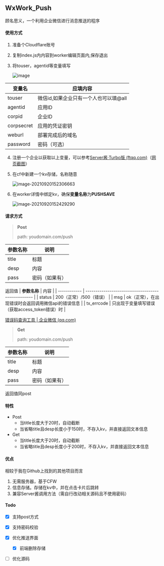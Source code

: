 ## WxWork_Push

顾名思义，一个利用企业微信进行消息推送的程序

#### 使用方式

1. 准备个Cloudflare账号

2. 复制index.js内内容到worker编辑页面内,保存退出

3. 将touser，agentid等变量填写

   ![image](https://user-images.githubusercontent.com/63234268/149353857-97de3335-72d1-47a0-8609-7ca92f2f43c3.png)



| 变量名     | 应填内容                              |
| ---------- | ------------------------------------- |
| touser     | 微信id,如果企业只有一个人也可以填@all |
| agentid    | 应用ID                                |
| corpid     | 企业ID                                |
| corpsecret | 应用的凭证密钥                        |
| weburl     | 部署完成后的域名                |
| password | 密码（可选） |

4. 注册一个企业以获取以上变量，可以参考[Server酱·Turbo版 (ftqq.com)](https://sct.ftqq.com/forward)（[网页截图](https://asstes.thun888.xyz/file/pic-bed/2021/09/4f4633a0b5f843a17263289553a5976e.png)）

5. 在cf中新建一个kv存储，名称随意

   ![image-20210920152306663](https://asstes.thun888.xyz/file/pic-bed/2021/09/1394e65f6d88e8363afbbd208b519e69.png)

6. 在worker详情中绑定kv，确保**变量名称**为**PUSHSAVE**

   ![image-20210920152429290](https://asstes.thun888.xyz/file/pic-bed/2021/09/c7d3f9825cac0f9b3fad72a98dd29e21.png)


#### 请求方式

> **Post**
>
> path: youdomain.com/push

| **参数名称** | 说明           |
| ------------ | -------------- |
| title        | 标题           |
| desp         | 内容           |
| pass         | 密码（如果有） |

返回值
| **参数名称** | 内容                                                |
| ------------ | --------------------------------------------------- |
| status       | 200（正常）/500（错误）                             |
| msg          | ok（正常），在出现错误时会返回调用微信api的错误信息 |
| tx_errcode   | 只出现于变量填写错误（获取access_token错误）时      |

[错误码查询工具 | 企业微信 (qq.com)](https://open.work.weixin.qq.com/devtool/query)


> **Get**
>
> path: youdomain.com/push


| **参数名称** | **说明**       |
| ------------ | -------------- |
| title        | 标题           |
| desp         | 内容           |
| pass         | 密码（如果有） |

返回值同post

#### 特性

- Post
  - 当title长度大于20时，自动截断
  - 当省略title且desp长度小于150时，不存入kv，并直接返回文本信息
- Get
  - 当title长度大于20时，自动截断
  - 当省略title且desp长度小于200时，不存入kv，并直接返回文本信息

#### 优点

相较于我在Github上找到的其他项目而言

1. 无需服务器，基于CFW
2. 信息存储。存储在kv中，并在点击卡片后跳转
3. 兼容Server酱调用方法（需自行改动相关源码且不使用密码）

#### Todo

- [x] 支持post方式
- [x] 支持密码校验
- [x] 优化推送界面
  - [x] 前端删除存储
- [ ] 优化源码


